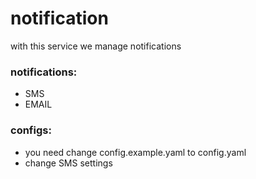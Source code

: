 # notification

with this service we manage notifications

### notifications:
 - SMS
 - EMAIL

### configs:
 - you need change config.example.yaml to config.yaml 
 - change SMS settings
